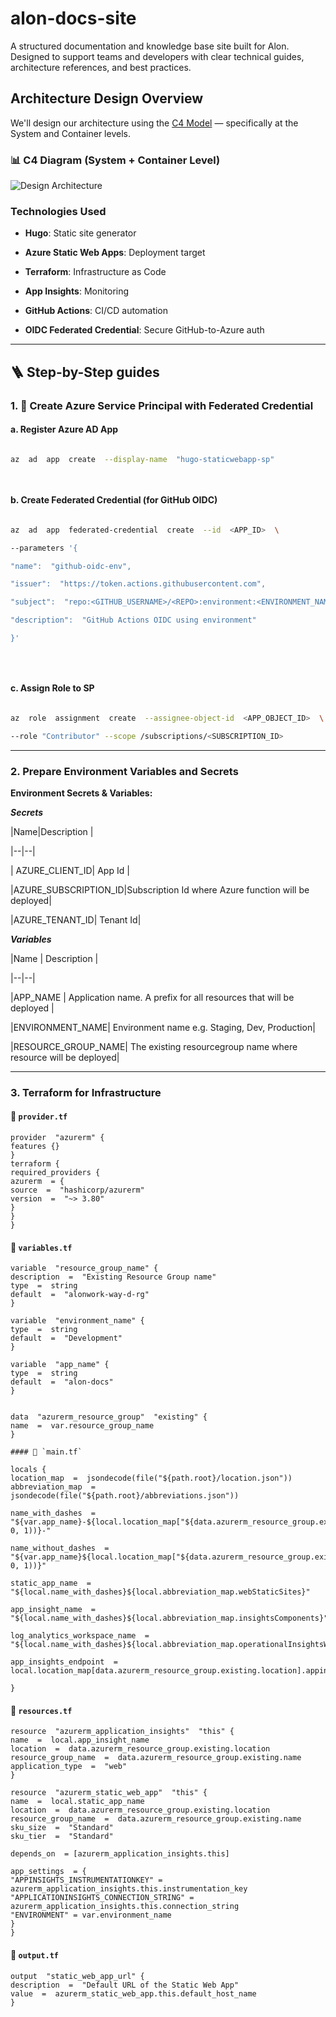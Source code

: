 # alon-docs-site

A structured documentation and knowledge base site built for Alon. Designed to support teams and developers with clear technical guides, architecture references, and best practices.

  

## Architecture Design Overview

  

We'll design our architecture using the [C4 Model](https://c4model.com/) — specifically at the System and Container levels.

  

### 📊 C4 Diagram (System + Container Level)

  

![Design Architecture](https://github.com/bryantugade/alon-docs-poc/blob/main/images/design-infrastructure-alon-docs.png)

  

### Technologies Used

  

-  **Hugo**: Static site generator

-  **Azure Static Web Apps**: Deployment target

-  **Terraform**: Infrastructure as Code

-  **App Insights**: Monitoring

-  **GitHub Actions**: CI/CD automation

-  **OIDC Federated Credential**: Secure GitHub-to-Azure auth

---

## 🪜 Step-by-Step guides

  

### 1. 🔐 Create Azure Service Principal with Federated Credential

  

#### a. Register Azure AD App

  

```bash

az  ad  app  create  --display-name  "hugo-staticwebapp-sp"

  

```

  

#### b. Create Federated Credential (for GitHub OIDC)

  

```bash

az  ad  app  federated-credential  create  --id  <APP_ID>  \

--parameters '{

"name":  "github-oidc-env",

"issuer":  "https://token.actions.githubusercontent.com",

"subject":  "repo:<GITHUB_USERNAME>/<REPO>:environment:<ENVIRONMENT_NAME>",

"description":  "GitHub Actions OIDC using environment"

}'

  
  

```

  

#### c. Assign Role to SP

  

```bash

az  role  assignment  create  --assignee-object-id  <APP_OBJECT_ID>  \

--role "Contributor" --scope /subscriptions/<SUBSCRIPTION_ID>

```

  

----------

  

### 2. Prepare Environment Variables and Secrets

  

**Environment Secrets & Variables:**

  

***Secrets***

|Name|Description |

|--|--|

| AZURE_CLIENT_ID| App Id |

|AZURE_SUBSCRIPTION_ID|Subscription Id where Azure function will be deployed|

|AZURE_TENANT_ID| Tenant Id|

  

***Variables***

|Name | Description |

|--|--|

|APP_NAME | Application name. A prefix for all resources that will be deployed |

|ENVIRONMENT_NAME| Environment name e.g. Staging, Dev, Production|

|RESOURCE_GROUP_NAME| The existing resourcegroup name where resource will be deployed|

  

----------
### 3. Terraform for Infrastructure

#### 📄 `provider.tf`
```hcl
provider  "azurerm" {
features {}
}
terraform {
required_providers {
azurerm  = {
source  =  "hashicorp/azurerm"
version  =  "~> 3.80"
}
}
}
```

#### 📄 `variables.tf`
```hcl
variable  "resource_group_name" {
description  =  "Existing Resource Group name"
type  =  string
default  =  "alonwork-way-d-rg"
}

variable  "environment_name" {
type  =  string
default  =  "Development"
}

variable  "app_name" {
type  =  string
default  =  "alon-docs"
}
```

```hcl
  
data  "azurerm_resource_group"  "existing" {
name  =  var.resource_group_name
}

#### 📄 `main.tf`  

locals {
location_map  =  jsondecode(file("${path.root}/location.json"))
abbreviation_map  =  jsondecode(file("${path.root}/abbreviations.json"))

name_with_dashes  =  "${var.app_name}-${local.location_map["${data.azurerm_resource_group.existing.location}"].alias}-${lower(substr(var.environment_name, 0, 1))}-"

name_without_dashes  =  "${var.app_name}${local.location_map["${data.azurerm_resource_group.existing.location}"].alias}${lower(substr(var.environment_name, 0, 1))}"

static_app_name  =  "${local.name_with_dashes}${local.abbreviation_map.webStaticSites}"

app_insight_name  =  "${local.name_with_dashes}${local.abbreviation_map.insightsComponents}"

log_analytics_workspace_name  =  "${local.name_with_dashes}${local.abbreviation_map.operationalInsightsWorkspaces}"

app_insights_endpoint  =  local.location_map[data.azurerm_resource_group.existing.location].appinsights_endpoint

}
```

#### 📄 `resources.tf`

```hcl
resource  "azurerm_application_insights"  "this" {
name  =  local.app_insight_name
location  =  data.azurerm_resource_group.existing.location
resource_group_name  =  data.azurerm_resource_group.existing.name
application_type  =  "web"
}

resource  "azurerm_static_web_app"  "this" {
name  =  local.static_app_name
location  =  data.azurerm_resource_group.existing.location
resource_group_name  =  data.azurerm_resource_group.existing.name
sku_size  =  "Standard"
sku_tier  =  "Standard"

depends_on  = [azurerm_application_insights.this]

app_settings  = {
"APPINSIGHTS_INSTRUMENTATIONKEY" = azurerm_application_insights.this.instrumentation_key
"APPLICATIONINSIGHTS_CONNECTION_STRING" = azurerm_application_insights.this.connection_string
"ENVIRONMENT" = var.environment_name
}
}
```
#### 📄 `output.tf`

```hcl
output  "static_web_app_url" {
description  =  "Default URL of the Static Web App"
value  =  azurerm_static_web_app.this.default_host_name
}
```

